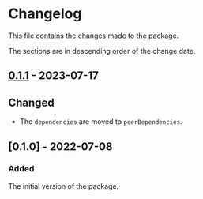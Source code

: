 # Changelog
This file contains the changes made to the package.

The sections are in descending order of the change date.

## [0.1.1] - 2023-07-17
## Changed
- The `dependencies` are moved to `peerDependencies`.

## [0.1.0] - 2022-07-08
### Added
The initial version of the package.

[0.1.1]: https://github.com/incetarik/nestjs-create-param-decorator-with-injections/releases/tag/0.1.1
